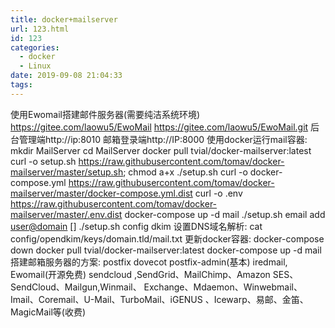 ```yaml
---
title: docker+mailserver
url: 123.html
id: 123
categories:
  - docker
  - Linux
date: 2019-09-08 21:04:33
tags:
---
```


使用Ewomail搭建邮件服务器(需要纯洁系统环境) https://gitee.com/laowu5/EwoMail https://gitee.com/laowu5/EwoMail.git 后台管理端http://ip:8010 邮箱登录端http://IP:8000 使用docker运行mail容器: mkdir MailServer cd MailServer docker pull tvial/docker-mailserver:latest curl -o setup.sh https://raw.githubusercontent.com/tomav/docker-mailserver/master/setup.sh; chmod a+x ./setup.sh curl -o docker-compose.yml https://raw.githubusercontent.com/tomav/docker-mailserver/master/docker-compose.yml.dist curl -o .env https://raw.githubusercontent.com/tomav/docker-mailserver/master/.env.dist docker-compose up -d mail ./setup.sh email add <user@domain> \[<password>\] ./setup.sh config dkim 设置DNS域名解析: cat config/opendkim/keys/domain.tld/mail.txt 更新docker容器: docker-compose down docker pull tvial/docker-mailserver:latest docker-compose up -d mail 搭建邮箱服务器的方案: postfix dovecot postfix-admin(基本) iredmail, Ewomail(开源免费) sendcloud ,SendGrid、MailChimp、Amazon SES、SendCloud、Mailgun,Winmail、 Exchange、Mdaemon、Winwebmail、Imail、Coremail、U-Mail、TurboMail、iGENUS 、Icewarp、易邮、金笛、MagicMail等(收费)